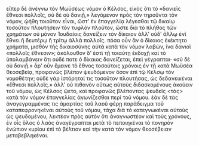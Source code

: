 
εἴπερ δὲ ἀνέγνω τὸν Μωϋσέως νόμον ὁ Κέλσος, εἰκὸς ὅτι τὸ «δανιεῖς ἔθνεσι πολλοῖς, σὺ δὲ οὐ δανιῇ,» λεγόμενον πρὸς τὸν τηροῦντα τὸν νόμον, ᾠήθη τοιοῦτον εἶναι, ὥστ' ἐν ἐπαγγελίᾳ λέγεσθαι τῷ δικαίῳ τοσοῦτον πλουτήσειν τὸν τυφλὸν πλοῦτον, ὥστε διὰ τὸ πλῆθος τῶν χρημάτων οὐ μόνον Ἰουδαίοις δανείζειν τὸν δίκαιον ἀλλ' οὐδ' ἄλλῳ ἑνὶ ἔθνει ἢ δευτέρῳ ἢ τρίτῳ ἀλλὰ πολλοῖς. πόσα οὖν ἂν ὁ δίκαιος ἐκέκτητο χρήματα, μισθὸν τῆς δικαιοσύνης αὐτὰ κατὰ τὸν νόμον λαβὼν, ἵνα δανιοῖ «πολλοῖς ἔθνεσιν»; ἀκόλουθον δ' ἐστὶ τῇ τοιαύτῃ ἐκδοχῇ καὶ τὸ ὑπολαμβάνειν ὅτι οὐδέ ποτε ὁ δίκαιος δανείζεται, ἐπεὶ γέγραπται· «σὺ δὲ οὐ δανιῇ.» ἆρ' οὖν ἔμεινε τὸ ἔθνος τοσούτοις χρόνοις ἐν τῇ κατὰ Μωϋσέα θεοσεβείᾳ, προφανῶς βλέπον ψευδόμενον ὅσον ἐπὶ τῷ Κέλσῳ τὸν νομοθέτην; οὐδὲ γὰρ ἱστόρηταί τις τοσοῦτον πλουτήσας, ὡς δεδανεικέναι «ἔθνεσι πολλοῖς.» ἀλλ' οὐ πιθανὸν οὕτως αὐτοὺς διδασκομένους ἀκούειν τοῦ νόμου, ὡς Κέλσος ᾤετο, καὶ προφανῶς βλέποντας ψευδεῖς <τὰς> κατὰ τὸν νόμον ἐπαγγελίας ἀγωνίζεσθαι περὶ τοῦ νόμου.
ἐὰν δὲ τὰς ἀναγεγραμμένας τις ἁμαρτίας τοῦ λαοῦ φέρῃ παράδειγμα τοῦ καταπεφρονηκέναι αὐτοὺς τοῦ νόμου, τάχα διὰ τὸ κατεγνωκέναι αὐτοὺς ὡς ψευδομένου, λεκτέον πρὸς αὐτὸν ὅτι ἀναγνωστέον καὶ τοὺς χρόνους, ἐν οἷς ὅλος ὁ λαὸς ἀναγέγραπται μετὰ τὸ πεποιηκέναι τὸ πονηρὸν ἐνώπιον κυρίου ἐπὶ τὸ βέλτιον καὶ τὴν κατὰ τὸν νόμον θεοσέβειαν μεταβεβληκέναι.